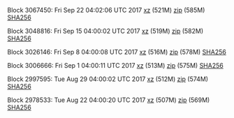 Block 3067450: Fri Sep 22 04:02:06 UTC 2017 [xz](https://transfer.sh/12Wll0/bootstrap.dat.20170922.tar.xz) (521M) [zip](https://transfer.sh/YolHy/bootstrap.dat.20170922.zip) (585M) [SHA256](https://transfer.sh/nPfx2/sha256.txt)

Block 3048816: Fri Sep 15 04:00:02 UTC 2017 [xz](https://transfer.sh/ratzY/bootstrap.dat.20170915.tar.xz) (519M) [zip](https://transfer.sh/5Piuo/bootstrap.dat.20170915.zip) (582M) [SHA256](https://transfer.sh/BffuL/sha256.txt)

Block 3026146: Fri Sep  8 04:00:08 UTC 2017 [xz](https://transfer.sh/pysv7/bootstrap.dat.20170908.tar.xz) (516M) [zip](https://transfer.sh/HjPqz/bootstrap.dat.20170908.zip) (578M) [SHA256](https://transfer.sh/YFLRQ/sha256.txt)

Block 3006666: Fri Sep  1 04:00:11 UTC 2017 [xz](https://transfer.sh/jgJFb/bootstrap.dat.20170901.tar.xz) (513M) [zip](https://transfer.sh/h8fh2/bootstrap.dat.20170901.zip) (575M) [SHA256](https://transfer.sh/QfxOz/sha256.txt)

Block 2997595: Tue Aug 29 04:00:02 UTC 2017 [xz](https://transfer.sh/dKnTz/bootstrap.dat.20170829.tar.xz) (512M) [zip](https://transfer.sh/wvog9/bootstrap.dat.20170829.zip) (574M) [SHA256](https://transfer.sh/y05xW/sha256.txt)

Block 2978533: Tue Aug 22 04:00:20 UTC 2017 [xz](https://transfer.sh/zG55e/bootstrap.dat.20170822.tar.xz) (507M) [zip](https://transfer.sh/lC8nI/bootstrap.dat.20170822.zip) (569M) [SHA256](https://transfer.sh/oxVof/sha256.txt)
